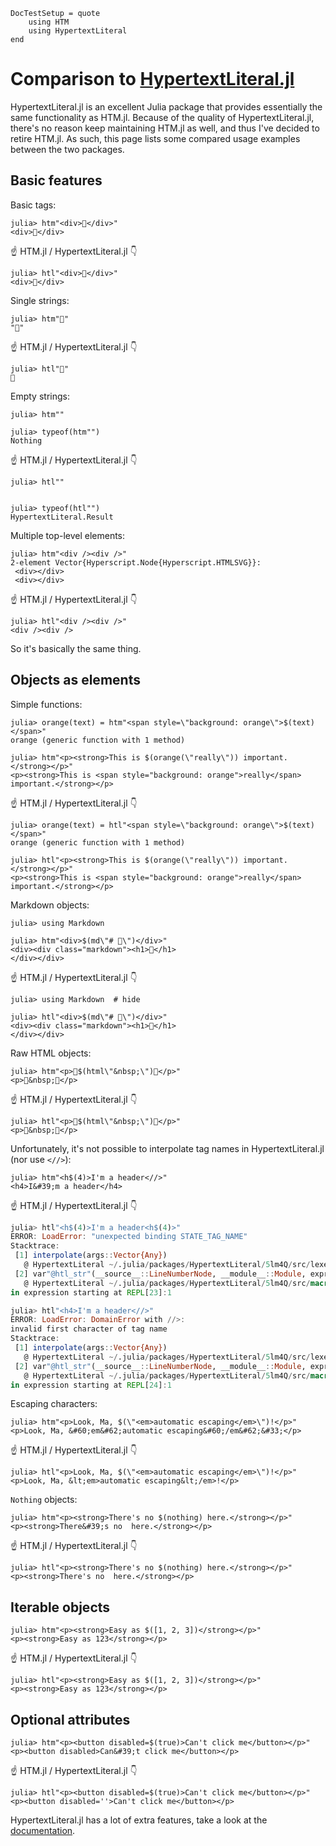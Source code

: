 ```@meta
DocTestSetup = quote
    using HTM
    using HypertextLiteral
end
```

# Comparison to [HypertextLiteral.jl](https://github.com/MechanicalRabbit/HypertextLiteral.jl)

HypertextLiteral.jl is an excellent Julia package that provides essentially
the same functionality as HTM.jl.
Because of the quality of HypertextLiteral.jl, there's no reason keep
maintaining HTM.jl as well, and thus I've decided to retire HTM.jl.
As such, this page lists some compared usage examples between the two
packages.

## Basic features

Basic tags:

```jldoctest
julia> htm"<div>🍍</div>"
<div>🍍</div>
```

☝️ HTM.jl / HypertextLiteral.jl 👇

```jldoctest
julia> htl"<div>🍍</div>"
<div>🍍</div>
```

Single strings:

```jldoctest
julia> htm"🍍"
"🍍"
```

☝️ HTM.jl / HypertextLiteral.jl 👇

```jldoctest
julia> htl"🍍"
🍍
```

Empty strings:

```jldoctest
julia> htm""

julia> typeof(htm"")
Nothing
```

☝️ HTM.jl / HypertextLiteral.jl 👇

```jldoctest
julia> htl""


julia> typeof(htl"")
HypertextLiteral.Result
```

Multiple top-level elements:

```jldoctest
julia> htm"<div /><div />"
2-element Vector{Hyperscript.Node{Hyperscript.HTMLSVG}}:
 <div></div>
 <div></div>
```

☝️ HTM.jl / HypertextLiteral.jl 👇

```jldoctest
julia> htl"<div /><div />"
<div /><div />
```

So it's basically the same thing.

## Objects as elements

Simple functions:

```jldoctest
julia> orange(text) = htm"<span style=\"background: orange\">$(text)</span>"
orange (generic function with 1 method)

julia> htm"<p><strong>This is $(orange(\"really\")) important.</strong></p>"
<p><strong>This is <span style="background: orange">really</span> important.</strong></p>
```

☝️ HTM.jl / HypertextLiteral.jl 👇

```jldoctest
julia> orange(text) = htl"<span style=\"background: orange\">$(text)</span>"
orange (generic function with 1 method)

julia> htl"<p><strong>This is $(orange(\"really\")) important.</strong></p>"
<p><strong>This is <span style="background: orange">really</span> important.</strong></p>
```

Markdown objects:

```jldoctest
julia> using Markdown

julia> htm"<div>$(md\"# 🍍\")</div>"
<div><div class="markdown"><h1>🍍</h1>
</div></div>
```

☝️ HTM.jl / HypertextLiteral.jl 👇

```jldoctest
julia> using Markdown  # hide

julia> htl"<div>$(md\"# 🍍\")</div>"
<div><div class="markdown"><h1>🍍</h1>
</div></div>
```

Raw HTML objects:

```jldoctest
julia> htm"<p>🍍$(html\"&nbsp;\")🍌</p>"
<p>🍍&nbsp;🍌</p>
```

☝️ HTM.jl / HypertextLiteral.jl 👇

```jldoctest
julia> htl"<p>🍍$(html\"&nbsp;\")🍌</p>"
<p>🍍&nbsp;🍌</p>
```

Unfortunately, it's not possible to interpolate tag names in
HypertextLiteral.jl (nor use `<//>`):

```jldoctest
julia> htm"<h$(4)>I'm a header<//>"
<h4>I&#39;m a header</h4>
```

☝️ HTM.jl / HypertextLiteral.jl 👇

```julia
julia> htl"<h$(4)>I'm a header<h$(4)>"
ERROR: LoadError: "unexpected binding STATE_TAG_NAME"
Stacktrace:
 [1] interpolate(args::Vector{Any})
   @ HypertextLiteral ~/.julia/packages/HypertextLiteral/5lm4Q/src/lexer.jl:105
 [2] var"@htl_str"(__source__::LineNumberNode, __module__::Module, expr::String)
   @ HypertextLiteral ~/.julia/packages/HypertextLiteral/5lm4Q/src/macro.jl:95
in expression starting at REPL[23]:1

julia> htl"<h4>I'm a header<//>"
ERROR: LoadError: DomainError with //>:
invalid first character of tag name
Stacktrace:
 [1] interpolate(args::Vector{Any})
   @ HypertextLiteral ~/.julia/packages/HypertextLiteral/5lm4Q/src/lexer.jl:152
 [2] var"@htl_str"(__source__::LineNumberNode, __module__::Module, expr::String)
   @ HypertextLiteral ~/.julia/packages/HypertextLiteral/5lm4Q/src/macro.jl:95
in expression starting at REPL[24]:1
```

Escaping characters:

```jldoctest
julia> htm"<p>Look, Ma, $(\"<em>automatic escaping</em>\")!</p>"
<p>Look, Ma, &#60;em&#62;automatic escaping&#60;/em&#62;&#33;</p>
```

☝️ HTM.jl / HypertextLiteral.jl 👇

```jldoctest
julia> htl"<p>Look, Ma, $(\"<em>automatic escaping</em>\")!</p>"
<p>Look, Ma, &lt;em>automatic escaping&lt;/em>!</p>
```

`Nothing` objects:

```jldoctest
julia> htm"<p><strong>There's no $(nothing) here.</strong></p>"
<p><strong>There&#39;s no  here.</strong></p>
```

☝️ HTM.jl / HypertextLiteral.jl 👇

```jldoctest
julia> htl"<p><strong>There's no $(nothing) here.</strong></p>"
<p><strong>There's no  here.</strong></p>
```

## Iterable objects

```jldoctest
julia> htm"<p><strong>Easy as $([1, 2, 3])</strong></p>"
<p><strong>Easy as 123</strong></p>
```

☝️ HTM.jl / HypertextLiteral.jl 👇

```jldoctest
julia> htl"<p><strong>Easy as $([1, 2, 3])</strong></p>"
<p><strong>Easy as 123</strong></p>
```

## Optional attributes

```jldoctest
julia> htm"<p><button disabled=$(true)>Can't click me</button></p>"
<p><button disabled>Can&#39;t click me</button></p>
```

☝️ HTM.jl / HypertextLiteral.jl 👇

```jldoctest
julia> htl"<p><button disabled=$(true)>Can't click me</button></p>"
<p><button disabled=''>Can't click me</button></p>
```

HypertextLiteral.jl has a lot of extra features, take a look at the
[documentation](https://mechanicalrabbit.github.io/HypertextLiteral.jl/stable/).

